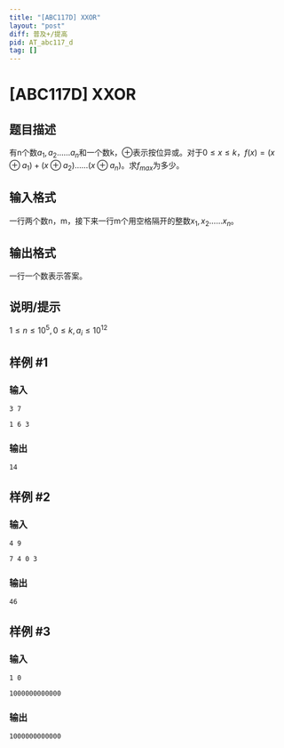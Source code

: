 ```yaml
---
title: "[ABC117D] XXOR"
layout: "post"
diff: 普及+/提高
pid: AT_abc117_d
tag: []
---
```


# [ABC117D] XXOR

## 题目描述

有n个数$a_1,a_2……a_n$和一个数k，$\oplus$表示按位异或。对于$0\leq x\leq k，f(x)=(x \oplus a_1)+(x \oplus a_2)……(x \oplus a_n)$。求$f_{max}$为多少。

## 输入格式

一行两个数n，m，接下来一行m个用空格隔开的整数$x_1,x_2……x_n$。

## 输出格式

一行一个数表示答案。

## 说明/提示

$1\leq n\leq 10^5,0\leq k,a_i\leq 10^{12}$

## 样例 #1

### 输入

```
3 7
1 6 3
```

### 输出

```
14
```

## 样例 #2

### 输入

```
4 9
7 4 0 3
```

### 输出

```
46
```

## 样例 #3

### 输入

```
1 0
1000000000000
```

### 输出

```
1000000000000
```

